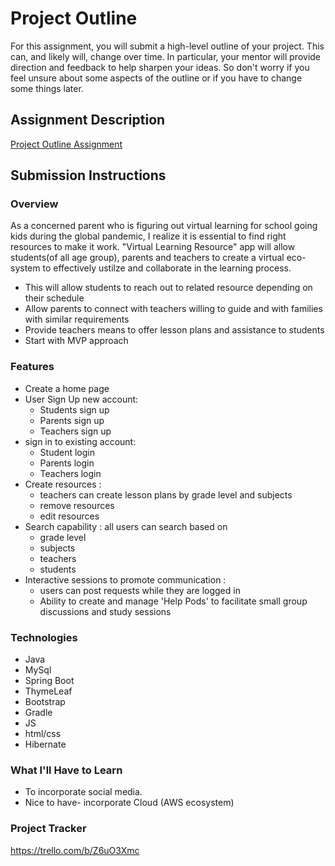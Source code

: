 # Project Outline
For this assignment, you will submit a high-level outline of your project. This can, and likely will, change over time. In particular, your mentor will provide direction and feedback to help sharpen your ideas. So don't worry if you feel unsure about some aspects of the outline or if you have to change some things later.

## Assignment Description
[Project Outline Assignment](https://education.launchcode.org/liftoff/modules/assignments/project-outline)

## Submission Instructions

### Overview
As a concerned parent who is figuring out virtual learning for school going kids during the global pandemic, I realize it is essential to find right resources to make it work. "Virtual Learning Resource" app will allow students(of all age group), parents and teachers to create a virtual eco-system to effectively ustilze and collaborate in the learning process. 
* This will allow students to reach out to related resource depending on their schedule
* Allow parents to connect with teachers willing to guide and with families with similar requirements 
* Provide teachers means to offer lesson plans and assistance to students
* Start with MVP approach

### Features
* Create a home page
* User Sign Up new account:
  * Students sign up
  * Parents sign up
  * Teachers sign up
* sign in to existing account:
  * Student login
  * Parents login
  * Teachers login
* Create resources : 
  * teachers can create lesson plans by grade level and subjects
  * remove resources
  * edit resources
* Search capability : all users can search based on
  * grade level
  * subjects
  * teachers
  * students
* Interactive sessions to promote communication : 
  * users can post requests while they are logged in
  * Ability to create and manage 'Help Pods' to facilitate small group discussions and study sessions


### Technologies
* Java
* MySql
* Spring Boot
* ThymeLeaf
* Bootstrap
* Gradle
* JS
* html/css
* Hibernate

### What I'll Have to Learn
* To incorporate social media. 
* Nice to have- incorporate Cloud (AWS ecosystem)

### Project Tracker

https://trello.com/b/Z6uO3Xmc
